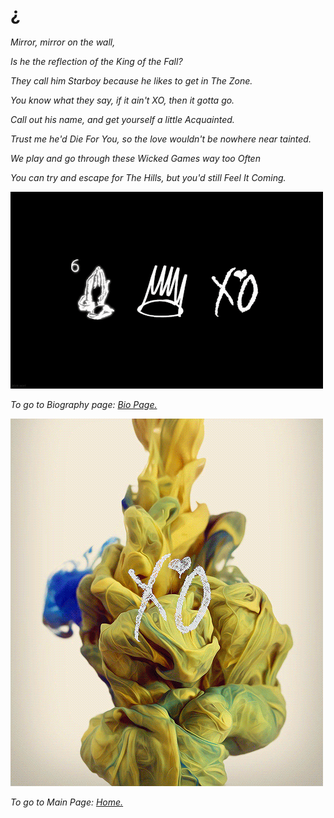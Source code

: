 # ¿

*Mirror, mirror on the wall,*

*Is he the reflection of the King of the Fall?*

*They call him Starboy because he likes to get in The Zone.*

*You know what they say, if it ain't XO, then it gotta go.*

*Call out his name, and get yourself a little Acquainted.*

*Trust me he'd Die For You, so the love wouldn't be nowhere near tainted.*

*We play and go through these Wicked Games way too Often*

*You can try and escape for The Hills, but you'd still Feel It Coming.*

![XO](XOVO.gif)

*To go to Biography page: [Bio Page.](https://vnonymous.github.io/bio)*

![XOTW](XOPaint.gif)

*To go to Main Page: [Home.](https://vnonymous.github.io/index)*

